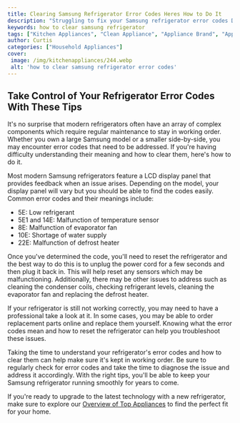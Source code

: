 ```yaml
---
title: Clearing Samsung Refrigerator Error Codes Heres How to Do It
description: "Struggling to fix your Samsung refrigerator error codes Dont panic We have all the tools you need to quickly diagnose and repair the problem Learn how to clear error codes and get your refrigerator back up and running"
keywords: how to clear samsung refrigerator
tags: ["Kitchen Appliances", "Clean Appliance", "Appliance Brand", "Appliance Guide"]
author: Curtis
categories: ["Household Appliances"]
cover: 
 image: /img/kitchenappliances/244.webp
 alt: 'how to clear samsung refrigerator error codes'
---
```

## Take Control of Your Refrigerator Error Codes With These Tips

It's no surprise that modern refrigerators often have an array of complex components which require regular maintenance to stay in working order. Whether you own a large Samsung model or a smaller side-by-side, you may encounter error codes that need to be addressed. If you're having difficulty understanding their meaning and how to clear them, here's how to do it.

Most modern Samsung refrigerators feature a LCD display panel that provides feedback when an issue arises. Depending on the model, your display panel will vary but you should be able to find the codes easily. Common error codes and their meanings include:

- 5E: Low refrigerant
- 5E1 and 14E: Malfunction of temperature sensor
- 8E: Malfunction of evaporator fan
- 10E: Shortage of water supply
- 22E: Malfunction of defrost heater

Once you've determined the code, you'll need to reset the refrigerator and the best way to do this is to unplug the power cord for a few seconds and then plug it back in. This will help reset any sensors which may be malfunctioning. Additionally, there may be other issues to address such as cleaning the condenser coils, checking refrigerant levels, cleaning the evaporator fan and replacing the defrost heater.

If your refrigerator is still not working correctly, you may need to have a professional take a look at it. In some cases, you may be able to order replacement parts online and replace them yourself. Knowing what the error codes mean and how to reset the refrigerator can help you troubleshoot these issues.

Taking the time to understand your refrigerator's error codes and how to clear them can help make sure it's kept in working order. Be sure to regularly check for error codes and take the time to diagnose the issue and address it accordingly. With the right tips, you'll be able to keep your Samsung refrigerator running smoothly for years to come.

If you're ready to upgrade to the latest technology with a new refrigerator, make sure to explore our [Overview of Top Appliances](./pages/appliance-overview) to find the perfect fit for your home.
